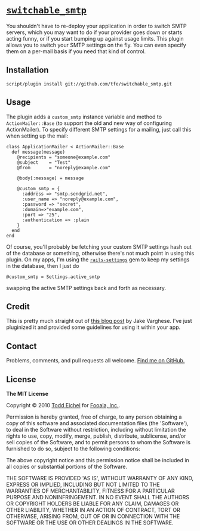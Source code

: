 [`switchable_smtp`](http://github.com/tfe/switchable_smtp/)
========

You shouldn't have to re-deploy your application in order to switch SMTP servers, which you may want to do if your provider goes down or starts acting funny, or if you start bumping up against usage limits. This plugin allows you to switch your SMTP settings on the fly. You can even specify them on a per-mail basis if you need that kind of control.


Installation
------------

    script/plugin install git://github.com/tfe/switchable_smtp.git


Usage
-----

The plugin adds a `custom_smtp` instance variable and method to `ActionMailer::Base` (to support the old and new way of configuring ActionMailer). To specify different SMTP settings for a mailing, just call this when setting up the mail:

    class ApplicationMailer < ActionMailer::Base
      def message(message)
        @recipients = "someone@example.com"
        @subject    = "Test"
        @from       = "noreply@example.com"
    
        @body[:message] = message
    
        @custom_smtp = {
          :address => "smtp.sendgrid.net",
          :user_name => "noreply@example.com",
          :password => "secret",
          :domain=>"example.com",
          :port => "25",
          :authentication => :plain
        }
      end
    end

Of course, you'll probably be fetching your custom SMTP settings hash out of the database or something, otherwise there's not much point in using this plugin. On my apps, I'm using the [`rails-settings`](http://github.com/Squeegy/rails-settings) gem to keep my settings in the database, then I just do

    @custom_smtp = Settings.active_smtp

swapping the active SMTP settings back and forth as necessary.


Credit
------

This is pretty much straight out of 
[this blog post](http://blog.flvorful.com/articles/2009/12/20/deep-in-rails-actionmailer-deliver-part-vi) 
by Jake Varghese. I've just pluginized it and provided some guidelines for using it within your app.


Contact
-------

Problems, comments, and pull requests all welcome. [Find me on GitHub.](http://github.com/tfe/)


License
-------

**The MIT License**

Copyright © 2010 [Todd Eichel](http://toddeichel.com/) for [Fooala, Inc.](http://opensource.fooala.com/).

Permission is hereby granted, free of charge, to any person obtaining a copy of this software and associated documentation files (the 'Software'), to deal in the Software without restriction, including without limitation the rights to use, copy, modify, merge, publish, distribute, sublicense, and/or sell copies of the Software, and to permit persons to whom the Software is furnished to do so, subject to the following conditions:

The above copyright notice and this permission notice shall be included in all copies or substantial portions of the Software.

THE SOFTWARE IS PROVIDED 'AS IS', WITHOUT WARRANTY OF ANY KIND, EXPRESS OR IMPLIED, INCLUDING BUT NOT LIMITED TO THE WARRANTIES OF MERCHANTABILITY, FITNESS FOR A PARTICULAR PURPOSE AND NONINFRINGEMENT. IN NO EVENT SHALL THE AUTHORS OR COPYRIGHT HOLDERS BE LIABLE FOR ANY CLAIM, DAMAGES OR OTHER LIABILITY, WHETHER IN AN ACTION OF CONTRACT, TORT OR OTHERWISE, ARISING FROM, OUT OF OR IN CONNECTION WITH THE SOFTWARE OR THE USE OR OTHER DEALINGS IN THE SOFTWARE.
